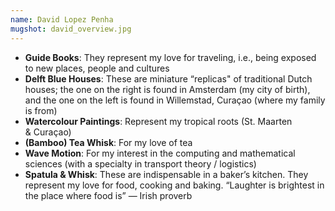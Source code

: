 ```yaml
---
name: David Lopez Penha
mugshot: david_overview.jpg
---
```

* **Guide Books**: They represent my love for traveling, i.e., being exposed to new places, people and cultures
* **Delft Blue Houses**: These are miniature “replicas" of traditional Dutch houses; the one on the right is found in Amsterdam (my city of birth), and the one on the left is found in Willemstad, Curaçao (where my family is from)
* **Watercolour Paintings**: Represent my tropical roots (St. Maarten & Curaçao)
* **(Bamboo) Tea Whisk**: For my love of tea
* **Wave Motion**: For my interest in the computing and mathematical sciences (with a specialty in transport theory / logistics)
* **Spatula & Whisk**: These are indispensable in a baker’s kitchen. They represent my love for food, cooking and baking. “Laughter is brightest in the place where food is” — Irish proverb